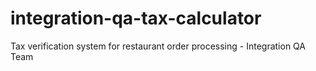 # integration-qa-tax-calculator
Tax verification system for restaurant order processing - Integration QA Team
